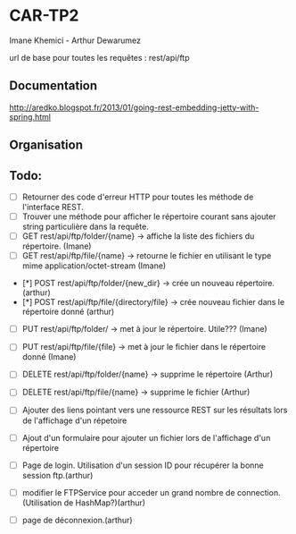 CAR-TP2
=======
Imane Khemici - Arthur Dewarumez

url de base pour toutes les requêtes :
	rest/api/ftp

Documentation
-------------
http://aredko.blogspot.fr/2013/01/going-rest-embedding-jetty-with-spring.html

Organisation
------------


Todo:
-----
- [ ] Retourner des code d'erreur HTTP pour toutes les méthode de l'interface REST.
- [ ] Trouver une méthode pour afficher le répertoire courant sans ajouter string particulière dans la requête.
- [ ] GET rest/api/ftp/folder/{name} -> affiche la liste des fichiers du répertoire. (Imane)
- [ ] GET rest/api/ftp/file/{name} -> retourne le fichier en utilisant le type mime application/octet-stream (Imane)

- [*] POST rest/api/ftp/folder/{new_dir} -> crée un nouveau répertoire. (arthur)
- [*] POST rest/api/ftp/file/{directory/file} -> crée nouveau fichier dans le répertoire donné (arthur)

- [ ] PUT rest/api/ftp/folder/ -> met à jour le répertoire. Utile??? (Imane)
- [ ] PUT rest/api/ftp/file/{file} -> met à jour le fichier dans le répertoire donné (Imane)

- [ ] DELETE rest/api/ftp/folder/{name} -> supprime le répertoire (Arthur)
- [ ] DELETE rest/api/ftp/file/{name} -> supprime le fichier (Arthur)

- [ ] Ajouter des liens pointant vers une ressource REST sur les résultats lors de l'affichage d'un répetoire

- [ ] Ajout d'un formulaire pour ajouter un fichier lors de l'affichage d'un répertoire

- [ ] Page de login. Utilisation d'un session ID pour récupérer la bonne session ftp.(arthur)
- [ ] modifier le FTPService pour acceder un grand nombre de connection. (Utilisation de HashMap?)(arthur)
- [ ] page de déconnexion.(arthur)
